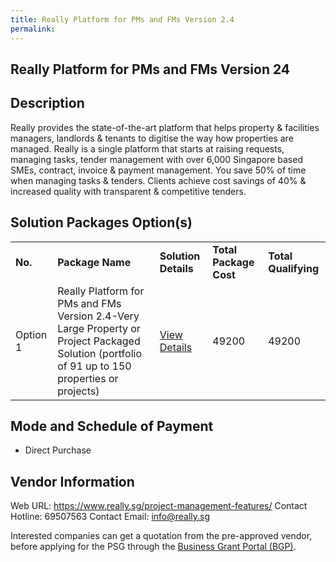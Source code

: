 ```yaml
---
title: Really Platform for PMs and FMs Version 2.4
permalink: 
---
```


## Really Platform for PMs and FMs Version 24

## Description

Really provides the state-of-the-art platform that helps property & facilities managers, landlords & tenants to digitise the way how properties are managed. Really is a single platform that starts at raising requests, managing tasks, tender management with over 6,000 Singapore based SMEs, contract, invoice & payment management. You save 50% of time when managing tasks & tenders. Clients achieve cost savings of 40% & increased quality with transparent & competitive tenders.

## Solution Packages Option(s)

<table>
<tr>
<td><b>No.</b></td>
<td><b>Package Name</b></td>
<td><b>Solution Details</b></td>
<td><b>Total Package Cost</b></td>
<td><b>Total Qualifying</b></td>
</tr>
<tr>
<td>Option 1</td>
<td>Really Platform for PMs and FMs Version 2.4-Very Large Property or Project Packaged Solution (portfolio of 91 up to 150 properties or projects)</td>
<td><a href='https://www.gobusiness.gov.sg/images/psg/Really_20200287_Desensitised_Annex_3_Part_5.pdf'>View Details</a></td>
<td>49200</td>
<td>49200</td>
</tr>
</table>

## Mode and Schedule of Payment

 - Direct Purchase

## Vendor Information

 Web URL: https://www.really.sg/project-management-features/ 
Contact Hotline: 69507563 
Contact Email: info@really.sg 


Interested companies can get a quotation from the pre-approved vendor, before applying for the PSG through the <a href='https://www.businessgrants.gov.sg/'>Business Grant Portal (BGP)</a>.

